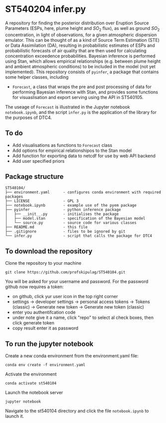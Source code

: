 # ST540204 infer.py
A repository for finding the posterior distribution over Eruption Source Parameters (ESPs, here, plume height and $SO_2$ flux), as well as ground $SO_2$ concentration, in light of observations, for a given atmospheric dispersion emulator. This can be thought of as a kind of Source Term Estimation (STE) or Data Assimilation (DA), resulting in probabilistic estimates of ESPs and probabilistic forecasts of air quality that are then used for calculating concentration exceedence probabilities. Bayesian inference is performed using Stan, which allows empirical relationships (e.g. between plume height and ambient atmospheric conditions) to be included in the model (not yet implemented). This repository consists of `pyinfer`, a package that contains some helper classes, including 

 * `Forecast`, a class that wraps the pre and post processing of data for performing Bayesian inference with Stan, and provides some functions for visuaslisation and export serving using the API in ST540105.

The useage of `Forecast` is illustrated in the Jupyter notebook `notebook.ipynb`, and the script `infer.py` is the application of the library for the purposes of DTC4. 

## To do
 * Add visualisations as functions to `Forecast` class
 * Add options for empirical relationshipos to the Stan model
 * Add function for exporting data to netcdf for use by web API backend
 * Add user specified priors
 
## Package structure


    ST540104/
    ├── environment.yaml      - configures conda environment with required packages
    ├── LICENSE               - GPL 3
    ├── notebook.ipynb        - example use of the pyem package
    ├── pyinfer               - python inference package
    │   ├── __init__.py       - initialises the package
    │   ├── model.stan        - specification of the Bayesian model
    │   └── source.py         - source code for various classes
    ├── README.md             - this file
    ├── .gitignore            - files to be ignored by git
    └── infer.py              - script that calls the package for DTC4


## To download the repository
Clone the repository to your machine

    git clone https://github.com/profskipulag/ST540104.git

You will be asked for your username and password. For the password github now requires a token:
- on github, click yur user icon in the top right corner
- settings -> developer settings -> personal access tokens -> Tokens (classic) -> Generate new token -> Generate new token (classic) 
- enter you authentifcation code
- under note give it a name, click "repo" to select al check boxes, then click generate token
- copy result enter it as password

## To run the jupyter notebook
Create a new conda environment from the environment.yaml file:

    conda env create -f environment.yaml

Activate the environment

    conda activate st540104
    
Launch the notebook server

    jupyter notebook
    
Navigate to the st540104 directory and click the file `notebook.ipynb` to launch it.